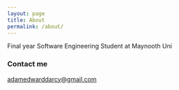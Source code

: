 ```yaml
---
layout: page
title: About
permalink: /about/
---
```


Final year Software Engineering Student at Maynooth Uni

### Contact me

[adamedwarddarcy@gmail.com](mailto:adamedwarddarcy@gmail.com)
